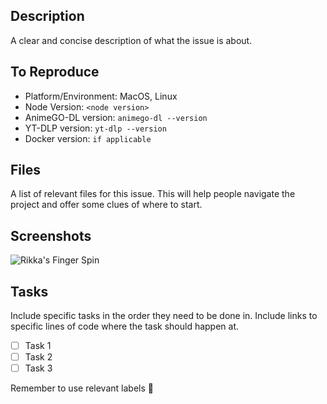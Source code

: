 <!-- Thank you for contributing! -->
<!-- Please fill out the issue template according to the type of issue that you
are creating! -->

## Description

<!-- Type: `Feature Request` -->
<!-- Type: `Bug` -->
<!-- Type: `Discussion` -->
A clear and concise description of what the issue is about.

## To Reproduce

<!-- If this isn't a BUG issue, please write: N/A -->

* Platform/Environment: MacOS, Linux
* Node Version: `<node version>`
* AnimeGO-DL version: `animego-dl --version`
* YT-DLP version: `yt-dlp --version`
* Docker version: `if applicable`


<!--
Steps:

Steps to reproduce here ....
-->

## Files

<!-- If this is not applicable, please write: N/A -->
A list of relevant files for this issue. This will help people navigate the project and offer some clues of where to start.

## Screenshots

<!-- Feel free to omit this if not applicable -->
![Rikka's Finger Spin](https://media.giphy.com/media/GwOVvsMGbU0dG/giphy.gif)

## Tasks

<!-- Feel free to omit this if not applicable -->
Include specific tasks in the order they need to be done in. Include links to specific lines of code where the task should happen at.
- [ ] Task 1
- [ ] Task 2
- [ ] Task 3

Remember to use relevant labels :pray:
